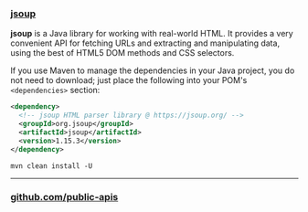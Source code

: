 
### [jsoup](https://jsoup.org/download)

**jsoup** is a Java library for working with real-world HTML. It provides a very convenient API for fetching URLs and extracting and manipulating data, using the best of HTML5 DOM methods and CSS selectors.

If you use Maven to manage the dependencies in your Java project, you do not need to download; just place the following into your POM's `<dependencies>` section:

```xml
<dependency>
  <!-- jsoup HTML parser library @ https://jsoup.org/ -->
  <groupId>org.jsoup</groupId>
  <artifactId>jsoup</artifactId>
  <version>1.15.3</version>
</dependency>
```

``` code
mvn clean install -U
```

---

### [github.com/public-apis](https://github.com/public-apis/public-apis)